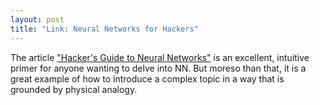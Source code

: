 ```yaml
---
layout: post
title: "Link: Neural Networks for Hackers"
---
```

The article ["Hacker's Guide to Neural Networks"](http://karpathy.github.io/neuralnets/)
is an excellent, intuitive primer for anyone wanting to delve into NN. But
moreso than that, it is a great example of how to introduce a complex topic in
a way that is grounded by physical analogy.

